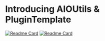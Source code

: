 # Introducing AIOUtils & PluginTemplate
[![Readme Card](https://github-readme-stats.vercel.app/api/pin/?username=EclipseBETA&repo=AIOUtils&theme=white)](https://github.com/EclipseBETA/AIOUtils)
[![Readme Card](https://github-readme-stats.vercel.app/api/pin/?username=EclipseBETA&repo=PluginTemplate&theme=white)](https://github.com/EclipseBETA/PluginTemplate)
